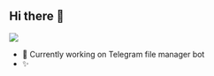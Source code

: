 ## Hi there 👋

![](https://komarev.com/ghpvc/?username=Artemis43&color=blue&style=flat)

- 👾 Currently working on Telegram file manager bot
- ✨ 
